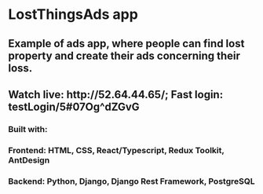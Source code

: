 <h1>LostThingsAds app </h1>
<h2>Example of ads app, where people can find lost property and create their ads concerning their loss.<h2/>
Watch live: http://52.64.44.65/; Fast login: testLogin/5#07Og^dZGvG
<h3 id="builtWith">Built with:</h3>
<h3>Frontend: HTML, CSS, React/Typescript, Redux Toolkit, AntDesign</h3>
<h3>Backend: Python, Django, Django Rest Framework, PostgreSQL</h3>
